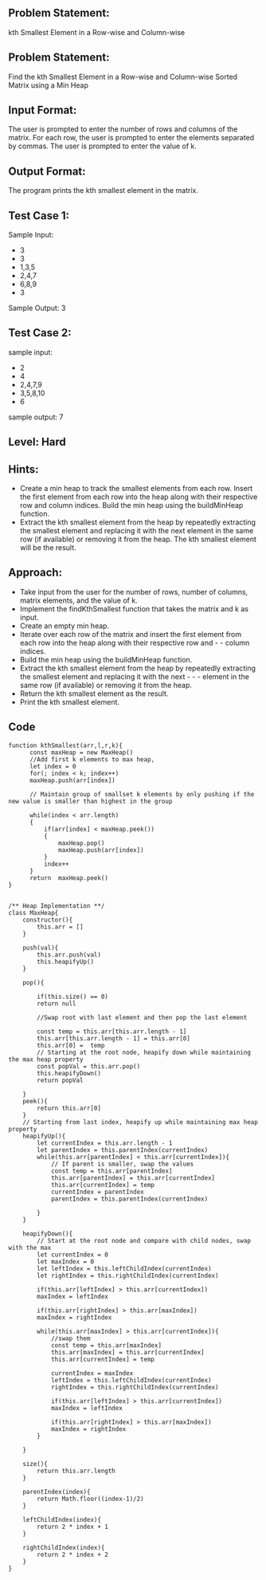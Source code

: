## Problem Statement:
kth Smallest Element in a Row-wise and Column-wise

## Problem Statement:
Find the kth Smallest Element in a Row-wise and Column-wise Sorted Matrix using a Min Heap

## Input Format:
The user is prompted to enter the number of rows and columns of the matrix.
For each row, the user is prompted to enter the elements separated by commas.
The user is prompted to enter the value of k.

## Output Format:
The program prints the kth smallest element in the matrix.


## Test Case 1:
Sample Input:
- 3
- 3
- 1,3,5
- 2,4,7
- 6,8,9
- 3

Sample Output:
3

## Test Case 2:
sample input: 
- 2
- 4
- 2,4,7,9
- 3,5,8,10
- 6

sample output:
7

## Level: Hard

## Hints:
- Create a min heap to track the smallest elements from each row.
Insert the first element from each row into the heap along with their respective row and column indices.
Build the min heap using the buildMinHeap function.
- Extract the kth smallest element from the heap by repeatedly extracting the smallest element and replacing it with the next element in the same row (if available) or removing it from the heap.
The kth smallest element will be the result.

## Approach:
- Take input from the user for the number of rows, number of columns, matrix elements, and the value of k.
- Implement the findKthSmallest function that takes the matrix and k as input.
- Create an empty min heap.
- Iterate over each row of the matrix and insert the first element from each row into the heap along with their respective row and - - column indices.
- Build the min heap using the buildMinHeap function.
- Extract the kth smallest element from the heap by repeatedly extracting the smallest element and replacing it with the next - - - element in the same row (if available) or removing it from the heap.
- Return the kth smallest element as the result.
- Print the kth smallest element.
## Code
```
function kthSmallest(arr,l,r,k){
      const maxHeap = new MaxHeap()
      //Add first k elements to max heap,
      let index = 0
      for(; index < k; index++)
      maxHeap.push(arr[index])
      
      // Maintain group of smallset k elements by only pushing if the new value is smaller than highest in the group
      
      while(index < arr.length)
      {
          if(arr[index] < maxHeap.peek())
          {
              maxHeap.pop()
              maxHeap.push(arr[index])
          }
          index++
      }
      return  maxHeap.peek()
}


/** Heap Implementation **/
class MaxHeap{
    constructor(){
        this.arr = []
    }
    
    push(val){
        this.arr.push(val)
        this.heapifyUp()
    }
    
    pop(){
        
        if(this.size() == 0)
        return null
        
        //Swap root with last element and then pop the last element
        
        const temp = this.arr[this.arr.length - 1]
        this.arr[this.arr.length - 1] = this.arr[0]
        this.arr[0] =  temp
        // Starting at the root node, heapify down while maintaining the max heap property
        const popVal = this.arr.pop()
        this.heapifyDown()
        return popVal
        
    }
    peek(){
        return this.arr[0]
    }
    // Starting from last index, heapify up while maintaining max heap property
    heapifyUp(){
        let currentIndex = this.arr.length - 1
        let parentIndex = this.parentIndex(currentIndex)
        while(this.arr[parentIndex] < this.arr[currentIndex]){
            // If parent is smaller, swap the values
            const temp = this.arr[parentIndex]
            this.arr[parentIndex] = this.arr[currentIndex]
            this.arr[currentIndex] = temp
            currentIndex = parentIndex
            parentIndex = this.parentIndex(currentIndex)
            
        }
    }
    
    heapifyDown(){
        // Start at the root node and compare with child nodes, swap with the max
        let currentIndex = 0
        let maxIndex = 0
        let leftIndex = this.leftChildIndex(currentIndex)
        let rightIndex = this.rightChildIndex(currentIndex)
        
        if(this.arr[leftIndex] > this.arr[currentIndex])
        maxIndex = leftIndex
        
        if(this.arr[rightIndex] > this.arr[maxIndex])
        maxIndex = rightIndex
        
        while(this.arr[maxIndex] > this.arr[currentIndex]){
            //swap them
            const temp = this.arr[maxIndex]
            this.arr[maxIndex] = this.arr[currentIndex]
            this.arr[currentIndex] = temp
            
            currentIndex = maxIndex
            leftIndex = this.leftChildIndex(currentIndex)
            rightIndex = this.rightChildIndex(currentIndex)
        
            if(this.arr[leftIndex] > this.arr[currentIndex])
            maxIndex = leftIndex
        
            if(this.arr[rightIndex] > this.arr[maxIndex])
            maxIndex = rightIndex
        }

    }
    
    size(){
        return this.arr.length
    }
    
    parentIndex(index){
        return Math.floor((index-1)/2)
    }
    
    leftChildIndex(index){
        return 2 * index + 1
    }
    
    rightChildIndex(index){
        return 2 * index + 2
    }
}
```